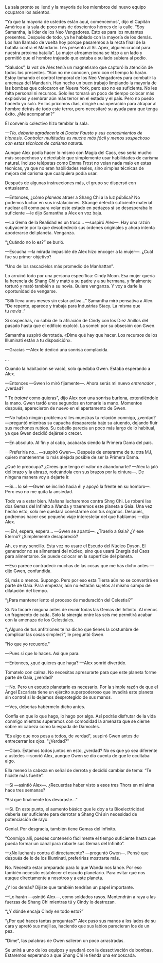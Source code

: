 
La sala pronto se llenó y la mayoría de los miembros del nuevo equipo ocuparon los asientos.

“Ya que la mayoría de ustedes están aquí, comencemos”, dijo el Capitán América a la sala de poco más de doscientos héroes de la calle. “Soy Samantha, la líder de los Neo Vengadores. Esto es para los mutantes presentes. Después de todo, ya he hablado con la mayoría de los demás. Los han llamado de vuelta hoy porque pasaremos a la recta final de la batalla contra el Mandarín. Les presento al Sr. Apex, alguien crucial para nuestra próxima batalla”. La mujer afroamericana se hizo a un lado y permitió que el hombre trajeado que estaba a su lado subiera al podio.

“Saludos”, la voz de Alex tenía un magnetismo que capturó la atención de todos los presentes. “Aún no me conocen, pero con el tiempo lo harán. Estoy tomando el control temporal de los Neo Vengadores para combatir la amenaza del Mandarín. Han hecho un buen trabajo limpiando la mayoría de las bombas que colocaron en Nueva York, pero eso no es suficiente. No les falta personal ni recursos. Solo les tomará un poco de tiempo colocar más explosivos y sembrar aún más terror en el estado y el país. Pero no puedo hacerlo yo solo. En los próximos días, dirigiré una operación para atrapar al hombre detrás de todo este terror, pero necesitaré su ayuda para que tenga éxito. ¿Me acompañan?”

El convenio colectivo hizo temblar la sala.

_—Tío, debería agradecerle al Doctor Fausto y sus conocimientos de hipnosis. Controlar multitudes es mucho más fácil y menos sospechoso con estas técnicas de carisma natural._

Aunque Alex podía hacer lo mismo con Magia del Caos, eso sería mucho más sospechoso y detectable que simplemente usar habilidades de carisma natural. Incluso telépatas como Emma Frost no veían nada malo en estas técnicas, ya que no eran habilidades reales, sino simples técnicas de mejora del carisma que cualquiera podía usar.

Después de algunas instrucciones más, el grupo se dispersó con entusiasmo.

—Entonces, ¿cómo _planeas_ atraer a Shang Chi a la luz pública? No podemos luchar en sus instalaciones. Strange detectó suficiente material nuclear allí como para volar este estado en pedazos si se desesperaba lo suficiente —le dijo Samantha a Alex en voz baja.

—La Gema de la Realidad es un truco... —suspiró Alex—. Hay una razón subyacente por la que desobedeció sus órdenes originales y ahora intenta apoderarse del planeta. Venganza.

“¿Cuándo no lo es?” se burló.

—Escucha —la mirada impasible de Alex hizo encoger a la mujer—. ¿Cuál fue su primer objetivo?

“Uno de los rascacielos más promedio de Manhattan”.

Lo arruinó todo por una persona específica: Cindy Moon. Esa mujer quería la herencia de Shang Chi y mató a su padre y a su hermana, y finalmente torturó y mató también a su novia. Quiere venganza. Y voy a darle la oportunidad de vengarse.

“Silk lleva unos meses sin estar activa…” Samantha miró pensativa a Alex. “De repente, aparece y trabaja para Industrias Stacy. La misma que tu _novia_ .”

Si sospechas, no sabía de la afiliación de Cindy con los Diez Anillos del pasado hasta que el edificio explotó. La sometí por su obsesión con Gwen.

Samantha suspiró derrotada. «Dime qué hay que hacer. Los recursos de los Illuminati están a tu disposición».

—Gracias —Alex le dedicó una sonrisa complacida.

…

Cuando la habitación se vació, solo quedaba Gwen. Estaba esperando a Alex.

—Entonces —Gwen lo miró fijamente—. Ahora serás mi nuevo _entrenador_ , ¿verdad?

" Te _trataré_ como quieras", dijo Alex con una sonrisa burlona, ​​extendiéndole la mano. Gwen tardó unos segundos en tomarle la mano. Momentos después, aparecieron de nuevo en el apartamento de Gwen.

—No habrá ningún problema si les muestras tu relación conmigo, ¿verdad? —preguntó mientras su capucha desaparecía bajo su atuendo, dejando fluir sus mechones rubios. Su cabello parecía un poco más largo de lo habitual, ya que Gwen decidió dejárselo crecer.

—En absoluto. Al fin y al cabo, acabarás siendo la Primera Dama del país.

—Preferiría no... —suspiró Gwen—. Después de enterarme de tu otra MJ, quiero mantenerme lo más alejada posible de ser la Primera Dama.

¿Qué te preocupa? ¿Crees que tengo el valor de abandonarte? —Alex la jaló del brazo y la abrazó, rodeándola con sus brazos por la cintura—. De ninguna manera voy a dejarte ir.

—Sí... lo sé —Gwen se inclinó hacia él y apoyó la frente en su hombro—. Pero eso no me quita la ansiedad.

Todo va a estar bien. Mañana lucharemos contra Shng Chi. Le robaré las dos Gemas del Infinito a Wanda y traeremos este planeta a Gaia. Una vez hecho esto, solo me quedará conectarme con tus órganos. Después, podremos hacer ese pequeño viaje interestelar del que hablamos —dijo Alex.

—¡Eh!, espera, espera... —Gwen se apartó—. ¿Traerlo a Gaia? ¿Y ese Eterno? ¿Simplemente desapareció?

Ah, es muy sencillo. Esta vez no usaré el Escudo del Núcleo Dyson. El generador no se alimentará del núcleo, sino que usará Energía del Caos para alimentarse. Se puede colocar en la superficie del planeta.

—Eso parece contradecir muchas de las cosas que me has dicho antes —dijo Gwen, confundida.

Sí, más o menos. Supongo. Pero por eso esta Tierra aún no se convertirá en parte de Gaia. Para empezar, aún no estarán sujetos al mismo campo de dilatación del tiempo.

“¿Para mantener lento el proceso de maduración del Celestial?”

Sí. No tocaré ninguna antes de reunir todas las Gemas del Infinito. Al menos un fragmento de cada. Solo la sinergia entre las seis me permitirá acabar con la amenaza de los Celestiales.

“¿Alguno de tus anfitriones te ha dicho que tienes la costumbre de complicar las cosas simples?”, le preguntó Gwen.

"No que yo recuerde."

—Pues sí que lo haces. Así que para.

—Entonces, ¿qué quieres que haga? —Alex sonrió divertido.

Tómatelo con calma. No necesitas apresurarte para que este planeta forme parte de Gaia, ¿verdad?

—No. Pero un escudo planetario es necesario. Por la simple razón de que el Ángel Escarlata tiene un ejército superpoderoso que invadirá este planeta sin control si lo dejamos desprotegido de sus manos.

—Ves, deberías habérmelo dicho antes.

Confía en que lo que hago, lo hago por algo. Así podrás disfrutar de la vida conmigo mientras superamos con comodidad la amenaza que se cierne sobre mi cabeza como la espada de Damocles.

"Es algo que nos pesa a todos, de verdad", suspiró Gwen antes de entrecerrar los ojos. "¿Verdad?"

—Claro. Estamos todos juntos en esto, ¿verdad? No es que yo sea diferente a ustedes —sonrió Alex, aunque Gwen se dio cuenta de que le ocultaba algo.

Ella meneó la cabeza en señal de derrota y decidió cambiar de tema: “Te hiciste más fuerte”.

—Sí —asintió Alex—. ¿Recuerdas haber visto a esos tres Thors en mi alma hace tres semanas?

“Así que finalmente los devoraste…”

—Sí. En este punto, el aumento básico que le doy a tu Bioelectricidad debería ser suficiente para derrotar a Shang Chi sin necesidad de potenciación de rayo.

Genial. Por desgracia, también tiene Gemas del Infinito.

“Conmigo allí, puedes contenerlo fácilmente el tiempo suficiente hasta que pueda formar un canal para robarle sus Gemas del Infinito”.

—¿No lucharás contra él directamente? —preguntó Gwen—. Pensé que después de lo de los Illuminati, preferirías mostrarte más.

No. Necesito estar preparado para lo que Wanda nos lance. Por eso también necesito establecer el escudo planetario. Para evitar que nos ataque directamente a nosotros y a este planeta.

¿Y los demás? Dijiste que también tendrían un papel importante.

—Lo harán —asintió Alex—, como soldados rasos. Mantendrán a raya a las fuerzas de Shang Chi mientras tú y Cindy lo destrozan.

“¿Y dónde encaja Cindy en todo esto?”

“¿Por qué haces tantas preguntas?” Alex puso sus manos a los lados de su cara y apretó sus mejillas, haciendo que sus labios parecieran los de un pez.

"Dime", las palabras de Gwen salieron un poco arrastradas.

Se unirá a uno de los equipos y ayudará con la desactivación de bombas. Estaremos esperando a que Shang Chi le tienda una emboscada.